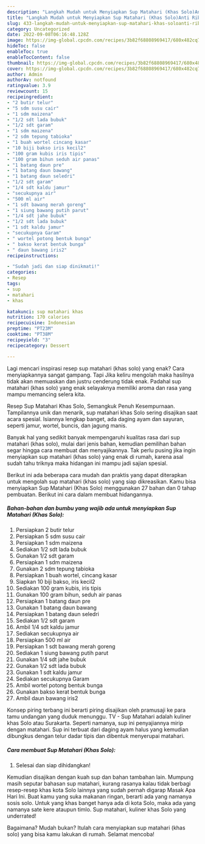 ```yaml
---
description: "Langkah Mudah untuk Menyiapkan Sup Matahari (Khas Solo)Anti Ribet"
title: "Langkah Mudah untuk Menyiapkan Sup Matahari (Khas Solo)Anti Ribet"
slug: 433-langkah-mudah-untuk-menyiapkan-sup-matahari-khas-soloanti-ribet
category: Uncategorized
date: 2022-09-08T06:16:48.128Z
image: https://img-global.cpcdn.com/recipes/3b82f68808969417/680x482cq70/sup-matahari-khas-solo-foto-resep-utama.jpg
hideToc: false
enableToc: true
enableTocContent: false
thumbnail: https://img-global.cpcdn.com/recipes/3b82f68808969417/680x482cq70/sup-matahari-khas-solo-foto-resep-utama.jpg
cover: https://img-global.cpcdn.com/recipes/3b82f68808969417/680x482cq70/sup-matahari-khas-solo-foto-resep-utama.jpg
author: Admin
authorAv: notfound
ratingvalue: 3.9
reviewcount: 15
recipeingredient:
- "2 butir telur"
- "5 sdm susu cair"
- "1 sdm maizena"
- "1/2 sdt lada bubuk"
- "1/2 sdt garam"
- "1 sdm maizena"
- "2 sdm tepung tabioka"
- "1 buah wortel cincang kasar"
- "10 biji bakso iris kecil2"
- "100 gram kubis iris tipis"
- "100 gram bihun seduh air panas"
- "1 batang daun pre"
- "1 batang daun bawang"
- "1 batang daun seledri"
- "1/2 sdt garam"
- "1/4 sdt kaldu jamur"
- "secukupnya air"
- "500 ml air"
- "1 sdt bawang merah goreng"
- "1 siung bawang putih parut"
- "1/4 sdt jahe bubuk"
- "1/2 sdt lada bubuk"
- "1 sdt kaldu jamur"
- "secukupnya Garam"
- " wortel potong bentuk bunga"
- " bakso kerat bentuk bunga"
- " daun bawang iris2"
recipeinstructions:

- "Sudah jadi dan siap dinikmati!"
categories:
- Resep
tags:
- sup
- matahari
- khas

katakunci: sup matahari khas 
nutrition: 170 calories
recipecuisine: Indonesian
preptime: "PT23M"
cooktime: "PT38M"
recipeyield: "3"
recipecategory: Dessert

---
```



Lagi mencari inspirasi resep sup matahari (khas solo) yang enak? Cara menyiapkannya sangat gampang. Tapi Jika keliru mengolah maka hasilnya tidak akan memuaskan dan justru cenderung tidak enak. Padahal sup matahari (khas solo) yang enak selayaknya memiliki aroma dan rasa yang mampu memancing selera kita.


Resep Sup Matahari Khas Solo, Semangkuk Penuh Kesempurnaan. Tampilannya unik dan menarik, sup matahari khas Solo sering disajikan saat acara spesial. Isiannya lengkap banget, ada daging ayam dan sayuran, seperti jamur, wortel, buncis, dan jagung manis.

Banyak hal yang sedikit banyak mempengaruhi kualitas rasa dari sup matahari (khas solo), mulai dari jenis bahan, kemudian pemilihan bahan segar hingga cara membuat dan menyajikannya. Tak perlu pusing jika ingin menyiapkan sup matahari (khas solo) yang enak di rumah, karena asal sudah tahu triknya maka hidangan ini mampu jadi sajian spesial.


Berikut ini ada beberapa cara mudah dan praktis yang dapat diterapkan untuk mengolah sup matahari (khas solo) yang siap dikreasikan. Kamu bisa menyiapkan Sup Matahari (Khas Solo) menggunakan 27 bahan dan 0 tahap pembuatan. Berikut ini cara dalam membuat hidangannya.

<!--inarticleads1-->

##### Bahan-bahan dan bumbu yang wajib ada untuk menyiapkan Sup Matahari (Khas Solo):

1. Persiapkan 2 butir telur
1. Persiapkan 5 sdm susu cair
1. Persiapkan 1 sdm maizena
1. Sediakan 1/2 sdt lada bubuk
1. Gunakan 1/2 sdt garam
1. Persiapkan 1 sdm maizena
1. Gunakan 2 sdm tepung tabioka
1. Persiapkan 1 buah wortel, cincang kasar
1. Siapkan 10 biji bakso, iris kecil2
1. Sediakan 100 gram kubis, iris tipis
1. Gunakan 100 gram bihun, seduh air panas
1. Persiapkan 1 batang daun pre
1. Gunakan 1 batang daun bawang
1. Persiapkan 1 batang daun seledri
1. Sediakan 1/2 sdt garam
1. Ambil 1/4 sdt kaldu jamur
1. Sediakan secukupnya air
1. Persiapkan 500 ml air
1. Persiapkan 1 sdt bawang merah goreng
1. Sediakan 1 siung bawang putih parut
1. Gunakan 1/4 sdt jahe bubuk
1. Gunakan 1/2 sdt lada bubuk
1. Gunakan 1 sdt kaldu jamur
1. Sediakan secukupnya Garam
1. Ambil  wortel potong bentuk bunga
1. Gunakan  bakso kerat bentuk bunga
1. Ambil  daun bawang iris2


Konsep piring terbang ini berarti piring disajikan oleh pramusaji ke para tamu undangan yang duduk menunggu. TV - Sup Matahari adalah kuliner khas Solo atau Surakarta. Seperti namanya, sup ini penyajiannya mirip dengan matahari. Sup ini terbuat dari daging ayam halus yang kemudian dibungkus dengan telur dadar tipis dan dibentuk menyerupai matahari. 

<!--inarticleads2-->

##### Cara membuat Sup Matahari (Khas Solo):


1. Selesai dan siap dihidangkan!

Kemudian disajikan dengan kuah sup dan bahan tambahan lain. Mumpung masih seputar bahasan sup matahari, kurang rasanya kalau tidak berbagi resep-resep khas kota Solo lainnya yang sudah pernah digarap Masak Apa Hari Ini. Buat kamu yang suka makanan ringan, berarti ada yang namanya sosis solo. Untuk yang khas banget hanya ada di kota Solo, maka ada yang namanya sate kere ataupun timlo. Sup matahari, kuliner khas Solo yang underrated! 

Bagaimana? Mudah bukan? Itulah cara menyiapkan sup matahari (khas solo) yang bisa kamu lakukan di rumah. Selamat mencoba!
